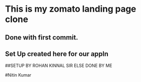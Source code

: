 # This is my zomato landing page clone

## Done with first commit.

## Set Up created here for our appln

##SETUP BY ROHAN KINNAL SIR ELSE DONE BY ME

#Nitin Kumar